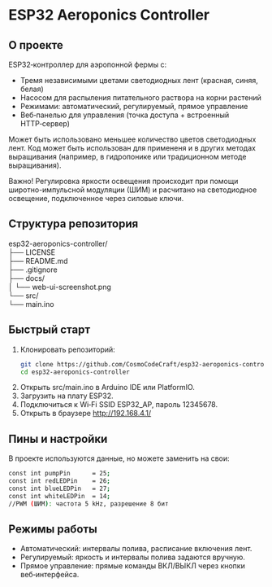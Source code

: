 # ESP32 Aeroponics Controller

## О проекте
ESP32‑контроллер для аэропонной фермы с:
- Тремя независимыми цветами светодиодных лент (красная, синяя, белая)
- Насосом для распыления питательного раствора на корни растений
- Режимами: автоматический, регулируемый, прямое управление
- Веб‑панелью для управления (точка доступа + встроенный HTTP‑сервер)


Может быть использовано меньшее количество цветов светодиодных лент. Код может быть использован для примененя и в других методах выращивания (например, в гидропонике или традиционном методе выращивания).

Важно! Регулировка яркости освещения происходит при помощи широтно-импульсной модуляции (ШИМ) и расчитано на светодиодное освещение, подключенное через силовые ключи.

## Структура репозитория
esp32-aeroponics-controller/  
├── LICENSE  
├── README.md  
├── .gitignore  
├── docs/  
│   └── web-ui-screenshot.png  
└── src/  
└── main.ino

## Быстрый старт
1. Клонировать репозиторий:
   ```bash
   git clone https://github.com/CosmoCodeCraft/esp32-aeroponics-controller.git
   cd esp32-aeroponics-controller
2. Открыть src/main.ino в Arduino IDE или PlatformIO.
3. Загрузить на плату ESP32.
4. Подключиться к Wi‑Fi SSID ESP32_AP, пароль 12345678.
5. Открыть в браузере http://192.168.4.1/

## Пины и настройки
В проекте используются данные, но можете заменить на свои:
   ```bash
   const int pumpPin      = 25;
   const int redLEDPin    = 26;
   const int blueLEDPin   = 27;
   const int whiteLEDPin  = 14;
   //PWM (ШИМ): частота 5 kHz, разрешение 8 бит
   ```
## Режимы работы
- Автоматический: интервалы полива, расписание включения лент.
- Регулируемый: яркость и интервалы полива задаются вручную.
- Прямое управление: прямые команды ВКЛ/ВЫКЛ через кнопки веб‑интерфейса.
